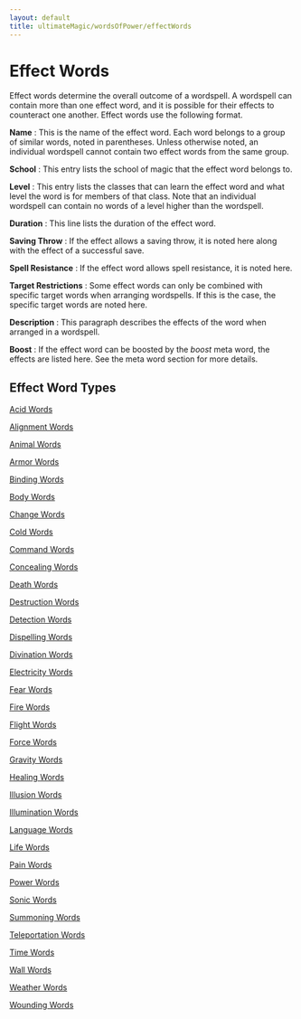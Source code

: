 ```yaml
---
layout: default
title: ultimateMagic/wordsOfPower/effectWords
---
```

# Effect Words

Effect words determine the overall outcome of a wordspell. A wordspell can contain more than one effect word, and it is possible for their effects to counteract one another. Effect words use the following format.

**Name** : This is the name of the effect word. Each word belongs to a group of similar words, noted in parentheses. Unless otherwise noted, an individual wordspell cannot contain two effect words from the same group.

**School** : This entry lists the school of magic that the effect word belongs to.

**Level** : This entry lists the classes that can learn the effect word and what level the word is for members of that class. Note that an individual wordspell can contain no words of a level higher than the wordspell.

**Duration** : This line lists the duration of the effect word.

**Saving Throw** : If the effect allows a saving throw, it is noted here along with the effect of a successful save.

**Spell Resistance** : If the effect word allows spell resistance, it is noted here.

**Target Restrictions** : Some effect words can only be combined with specific target words when arranging wordspells. If this is the case, the specific target words are noted here.

**Description** : This paragraph describes the effects of the word when arranged in a wordspell.

**Boost** : If the effect word can be boosted by the _boost_ meta word, the effects are listed here. See the meta word section for more details.

## Effect Word Types

[Acid Words](effectwords/acidWords)

[Alignment Words](effectwords/alignmentWords)

[Animal Words](effectwords/animalWords)

[Armor Words](effectwords/armorWords)

[Binding Words](effectwords/bindingWords)

[Body Words](effectwords/bodyWords)

[Change Words](effectwords/changeWords)

[Cold Words](effectwords/coldWords)

[Command Words](effectwords/commandWords)

[Concealing Words](effectwords/concealingWords)

[Death Words](effectwords/deathWords)

[Destruction Words](effectwords/destructionWords)

[Detection Words](effectwords/detectionWords)

[Dispelling Words](effectwords/dispellingWords)

[Divination Words](effectwords/divinationWords)

[Electricity Words](effectwords/electricityWords)

[Fear Words](effectwords/fearWords)

[Fire Words](effectwords/fireWords)

[Flight Words](effectwords/flightWords)

[Force Words](effectwords/forceWords)

[Gravity Words](effectwords/gravityWords)

[Healing Words](effectwords/healingWords)

[Illusion Words](effectwords/illusionWords)

[Illumination Words](effectwords/illuminationWords)

[Language Words](effectwords/languageWords)

[Life Words](effectwords/lifeWords)

[Pain Words](effectwords/painWords)

[Power Words](effectwords/powerWords)

[Sonic Words](effectwords/sonicWords)

[Summoning Words](effectwords/summoningWords)

[Teleportation Words](effectwords/teleportationWords)

[Time Words](effectwords/timeWords)

[Wall Words](effectwords/wallWords)

[Weather Words](effectwords/weatherWords)

[Wounding Words](effectwords/woundingWords)

